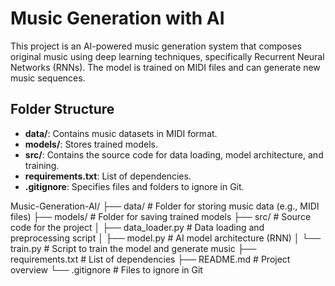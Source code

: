 # Music Generation with AI

This project is an AI-powered music generation system that composes original music using deep learning techniques, specifically Recurrent Neural Networks (RNNs). The model is trained on MIDI files and can generate new music sequences.

## Folder Structure
- **data/**: Contains music datasets in MIDI format.
- **models/**: Stores trained models.
- **src/**: Contains the source code for data loading, model architecture, and training.
- **requirements.txt**: List of dependencies.
- **.gitignore**: Specifies files and folders to ignore in Git.

Music-Generation-AI/
├── data/                 # Folder for storing music data (e.g., MIDI files)
├── models/               # Folder for saving trained models
├── src/                  # Source code for the project
│   ├── data_loader.py    # Data loading and preprocessing script
│   ├── model.py          # AI model architecture (RNN)
│   └── train.py          # Script to train the model and generate music
├── requirements.txt      # List of dependencies
├── README.md             # Project overview
└── .gitignore            # Files to ignore in Git

